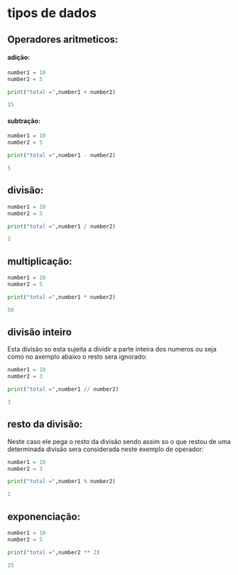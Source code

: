 # tipos de dados

## Operadores aritmeticos:

#### adição: 
```python
number1 = 10
number2 = 5

print("total =",number1 + number2)

15
```
#### subtração:
```python
number1 = 10
number2 = 5

print("total =",number1 - number2)

5
```
## divisão:
```python
number1 = 10
number2 = 5

print("total =",number1 / number2)

2
```
## multiplicação:
```python
number1 = 10
number2 = 5

print("total =",number1 * number2)

50
```
## divisão inteiro

Esta divisão so esta sujeita a dividir a parte inteira dos numeros ou seja como no axemplo abaixo o resto sera ignorado:

```python
number1 = 10
number2 = 3

print("total =",number1 // number2)

3
```
## resto da divisão:

Neste caso ele pega o resto da divisão sendo assim so o que restou de uma determinada divisão sera considerada neste exemplo de operador:

```python
number1 = 10
number2 = 3

print("total =",number1 % number2)

1
```
## exponenciação:
```python
number1 = 10
number2 = 5

print("total =",number2 ** 2)

25
```
